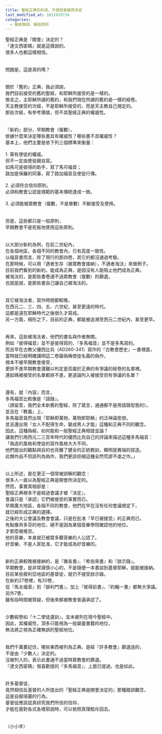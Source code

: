 ```yaml
---
title: 聖經正典的形成，不是因會議而決定
last_modified_at: 1611929734
categories:
  - 聖經無誤、解經原則
---
```


<div>聖經正典是『開會』決定的？</div>

<div>『達文西密碼』就是這樣說的。</div>

<div>很多人也都這樣相信。</div>

<div>&nbsp;</div>

<div>&nbsp;</div>

<div>問題是，這是真的嗎？</div>

<div>&nbsp;</div>

<div>&nbsp;</div>

<div>關於『舊約』正典，我必須說，</div>

<div>我們目前接受的舊約聖經，和耶穌所接受的是一樣的。</div>

<div>換言之，主耶穌所讀的舊約，和我們現在所讀的舊約是一樣的經卷。</div>

<div>天主教接受的次經，不是耶穌所接受的，而是天主教自己規定的。</div>

<div>那些次經，有參考價值，但不具聖經正典的權威性。</div>

<div>&nbsp;</div>

<div>&nbsp;</div>

<div>『新約』部分，早期教會（複數），</div>

<div>依據什麼來決定哪些書具有權威性？哪些書不具權威性？</div>

<div>基本上，他們主要是依下列三個標準來衡量：</div>

<div>&nbsp;</div>

<div>1.<span style="white-space:pre"> </span>需有使徒的權威。</div>

<div>但不一定由使徒親自寫。</div>

<div>如馬可是彼得的助手，寫了馬可福音；</div>

<div>路加是保羅的同事，寫了路加福音及使徒行傳。</div>

<div>&nbsp;</div>

<div>2.<span style="white-space:pre"> </span>必須符合信仰原則。</div>

<div>必須和教會公認是規範的基本傳統達成一致。</div>

<div>&nbsp;</div>

<div>3.<span style="white-space:pre"> </span>必須能被眾教會（複數，不是單數）不斷接受及使用。</div>

<div>&nbsp;</div>

<div>&nbsp;</div>

<div>但是，這些都只是一般原則，</div>

<div>早期教會不是死板地使用這些原則。</div>

<div>&nbsp;</div>

<div>&nbsp;</div>

<div>以大部分新約為例，在前二世紀內，</div>

<div>在各個地區，各個不同的教會內，已有高度一致性。</div>

<div>以福音書而言，除了現行的那四卷，其它的都沒通過考驗。</div>

<div>在那時候，可以用『適者生存（被眾教會接納），不適者淘汰』來做例子。</div>

<div>目前我們看到的新約，能成為正典，是因沒有人能阻止他們成為正典。</div>

<div>被淘汰的，是那些書卷通不過眾教會（複數）的篩選，</div>

<div>也就是說，是那些書自己讓自己被淘汰的。</div>

<div>&nbsp;</div>

<div>&nbsp;</div>

<div>其它被淘汰者，寫作時間都較晚，</div>

<div>在西元二、三、四、五、六世紀，甚至更遠的時代。</div>

<div>這都是遠在耶穌時代之後很久才寫成。</div>

<div>另一方面，相形之下，目前的正典，都能被追溯至西元二世紀內，甚至更早。</div>

<div>&nbsp;</div>

<div>&nbsp;</div>

<div>再來，這些被淘汰者，他們的書名與作者無關。</div>

<div>例如『彼得福音』並不是彼得寫的、『多馬福音』並不是多馬寫的。</div>

<div>而且早在古教父優西比烏（AD260-341）寫作的『古教會歷史』一書裡面，</div>

<div>當時就已經明確講明這二卷屬偽稱使徒名義的偽作，</div>

<div>根本不被早期教會接受，</div>

<div>更排不進早期教會還難以判定是否屬於正典的有爭議的經卷的名單裡。</div>

<div>連起碼被接受的名單都排不進，更遑論列入被接受但有爭議的名單？</div>

<div>&nbsp;</div>

<div>&nbsp;</div>

<div>還有，就『內容』而言，</div>

<div>多馬福音比較像是『語錄』。</div>

<div>（請留意，我們全本新舊約聖經，除了箴言，通通都不是用語錄型態的）。</div>

<div>並且在『教義』上，</div>

<div>多馬福音竟然出現『耶穌即萬物，萬物即耶穌』的泛神論思想。</div>

<div>並且還出現『女人不配得生命，變成男人才能』這種和正典不同的觀念。</div>

<div>因此，這種偽經，如何能和一般聖經正典相提並論？</div>

<div>讓我們引用西元二三百年時代的優西比烏自己的評論來描述這種多馬福音：</div>

<div>「偽造的風格和使徒的寫作風格大大不同，</div>

<div>他們提出的觀點與目的也背離了健全的正統教訓，顯明是異端的捏造。</div>

<div>此類作品不但該列為偽作，我們更該拒絕這種全然荒謬不虔之作。」</div>

<div>&nbsp;</div>

<div>&nbsp;</div>

<div>以上所述，是在更正一個常被誤解的觀念：</div>

<div>很多人一直以為聖經正典是開會所決定的。</div>

<div>然而，事實真相卻是：</div>

<div>聖經正典根本不是經過會議才被『決定』，</div>

<div>會議只是『承認』它們被接受的事實而已。</div>

<div>早期廣大地區，各個不同的教會，他們在早在沒有任何會議規定下，</div>

<div>就已經形成正典的選擇。</div>

<div>之後的大公會議及教會會議，只是在批准『早已被接受』的正典而已。</div>

<div>有點像貝多芬的地位，絕不是因為某個音樂學院確認他的地位，</div>

<div>才那麼被推崇。</div>

<div>他的音樂，本身就已被眾多聽音樂的人公認了。</div>

<div>好音樂，不是人家批准，它才能成為好音樂的。</div>

<div>&nbsp;</div>

<div>&nbsp;</div>

<div>新約正典較晚被接納的，是『雅各書』、『希伯來書』和『啟示錄』。</div>

<div>早期教會，是非常謹慎小心的，不是隨便一本書談到基督耶穌，就能被接納。</div>

<div>目前某些敘利亞地區的基督徒，就仍不接受啟示錄。</div>

<div>在新約27卷裡，有20卷，</div>

<div>從『馬太福音』到『腓利門書』，加上『彼得前書』、『約翰一書』都無大爭議。</div>

<div>另外7卷，</div>

<div>雖有段時間被質疑，但後來都被教會普遍承認了。</div>

<div>&nbsp;</div>

<div>&nbsp;</div>

<div>少數經卷如『十二使徒遺訓』，並未被列在現今聖經中。</div>

<div>因此，其權威性，頂多只能視為一般屬靈書籍的地位，</div>

<div>無法將之視為正確無誤的聖經地位。</div>

<div>&nbsp;</div>

<div>&nbsp;</div>

<div>我們千萬要記住，哪些東西被列為正典，是經『許多教會』篩選過的，</div>

<div>不是由『少數人』決定的。</div>

<div>沒被列入的，表示此書通不過當時眾教會的篩選。</div>

<div>『達文西密碼』很喜歡提的『多馬福音』，上面已提過，也是如此。</div>

<div>&nbsp;</div>

<div>&nbsp;</div>

<div>許多基督徒，</div>

<div>竟然相信反基督的人所提出的『聖經正典是開會決定的』那種錯誤觀念，</div>

<div>這是自掘墳墓的行為。</div>

<div>基督徒應該認真研究我們所信的信仰，</div>

<div>才能在面對各式各樣邪說時，可以依照真理駁斥回去。</div>

<div>&nbsp;</div>

<div>&nbsp;</div>

<div>（小小羊）</div>

